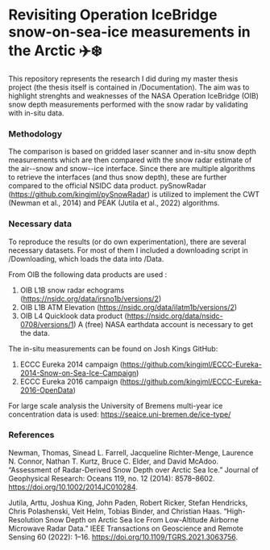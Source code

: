 # Revisiting Operation IceBridge snow-on-sea-ice measurements in the Arctic ✈️❄️

This repository represents the research I did during my master thesis project (the thesis itself is contained in /Documentation). The aim was to highlight strenghts and weaknesses of the NASA Operation IceBridge (OIB) snow depth measurements performed with the snow radar by validating with in-situ data.

### Methodology
The comparison is based on gridded laser scanner and in-situ snow depth measurements which are then compared with the snow radar estimate of the air--snow and snow--ice interface. Since there are multiple algorithms to retrieve the interfaces (and thus snow depth), these are further compared to the official NSIDC data product. pySnowRadar (https://github.com/kingjml/pySnowRadar) is utilized to implement the CWT (Newman et al., 2014) and PEAK (Jutila et al., 2022) algorithms.

### Necessary data
To reproduce the results (or do own experimentation), there are several necessary datasets. For most of them I included a downloading script in /Downloading, which loads the data into /Data.

From OIB the following data products are used :
1. OIB L1B snow radar echograms (https://nsidc.org/data/irsno1b/versions/2)
2. OIB L1B ATM Elevation (https://nsidc.org/data/ilatm1b/versions/2)
3. OIB L4 Quicklook data product (https://nsidc.org/data/nsidc-0708/versions/1)
A (free) NASA earthdata account is necessary to get the data.

The in-situ measurements can be found on Josh Kings GitHub:
1. ECCC Eureka 2014 campaign (https://github.com/kingjml/ECCC-Eureka-2014-Snow-on-Sea-Ice-Campaign)
2. ECCC Eureka 2016 campaign (https://github.com/kingjml/ECCC-Eureka-2016-OpenData)

For large scale analysis the University of Bremens multi-year ice concentration data is used: https://seaice.uni-bremen.de/ice-type/

### References

Newman, Thomas, Sinead L. Farrell, Jacqueline Richter-Menge, Laurence N. Connor, Nathan T. Kurtz, Bruce C. Elder, and David McAdoo. “Assessment of Radar-Derived Snow Depth over Arctic Sea Ice.” Journal of Geophysical Research: Oceans 119, no. 12 (2014): 8578–8602. https://doi.org/10.1002/2014JC010284.

Jutila, Arttu, Joshua King, John Paden, Robert Ricker, Stefan Hendricks, Chris Polashenski, Veit Helm, Tobias Binder, and Christian Haas. “High-Resolution Snow Depth on Arctic Sea Ice From Low-Altitude Airborne Microwave Radar Data.” IEEE Transactions on Geoscience and Remote Sensing 60 (2022): 1–16. https://doi.org/10.1109/TGRS.2021.3063756.

